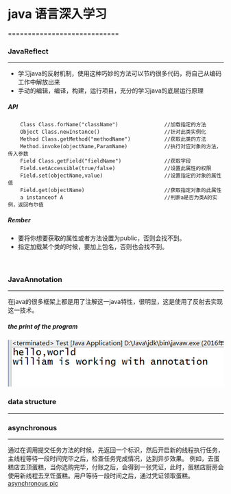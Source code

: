 # java 语言深入学习
============================

### JavaReflect
----------------------------
* 学习java的反射机制，使用这种巧妙的方法可以节约很多代码，将自己从编码工作中解放出来
* 手动的编辑，编译，构建，运行项目，充分的学习java的底层运行原理

##### API
```
    Class Class.forName("className")               //加载指定的方法
    Object Class.newInstance()                     //针对此类实例化
    Method Class.getMethod("methodName")           //获取此类的方法
    Method.invoke(objectName,ParamName)            //执行对应对象的方法，传入参数
    Field Class.getField("fieldName")              //获取字段
    Field.setAccessible(true/false)                //设置此属性的权限
    Field.set(objectName,value)                    //设置指定的对象的属性值
    Field.get(objectName)                          //获取指定对象的此属性
    a instanceof A                                 //判断a是否为类A的实例，返回布尔值
```
##### Rember
* 要将你想要获取的属性或者方法设置为public，否则会找不到。
* 指定加载某个类的时候，要加上包名，否则也会找不到。
<br><br><br>

### JavaAnnotation
-------------------------------

在java的很多框架上都是用了注解这一java特性，很明显，这是使用了反射去实现这一技术。

##### the print of the program
![](result.png)

### data structure
-------------------------------




### asynchronous
--------------
通过在调用提交任务方法的时候，先返回一个标识，然后开启新的线程执行任务，主线程等待一段时间完毕之后，检查任务完成情况，达到异步效果。
例如，去蛋糕店去顶蛋糕，当你选购完毕，付账之后，会得到一张凭证，此时，蛋糕店厨房会使用新线程去烹饪蛋糕。用户等待一段时间之后，通过凭证领取蛋糕。
[asynchronous pic](./asynchronous.png)